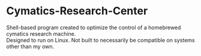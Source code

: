 # Cymatics-Research-Center
Shell-based program created to optimize the control of a homebrewed cymatics research machine.  
Designed to run on Linux. Not built to necessarily be compatible on systems other than my own. 
